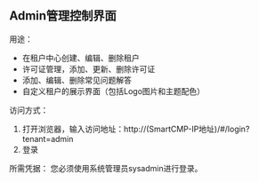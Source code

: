 

 ##  Admin管理控制界面

用途：
 + 在租户中心创建、编辑、删除租户
 + 许可证管理，添加、更新、删除许可证
 + 添加、编辑、删除常见问题解答
 + 自定义租户的展示界面（包括Logo图片和主题配色）


访问方式：
1. 打开浏览器，输入访问地址：http://(SmartCMP-IP地址)/#/login?tenant=admin
2. 登录

所需凭据：
您必须使用系统管理员sysadmin进行登录。

 
 